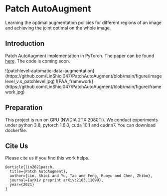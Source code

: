 # Patch AutoAugment
Learning the optimal augmentation policies for different regions of an image and achieving the joint optimal on the whole image.

## Introduction
Patch AutoAugment implementation in PyTorch.
The paper can be found [here](https://arxiv.org/abs/2103.11099). The code is coming soon.

<patchlevel-automatic-data-augmentation src="https://github.com/LinShiqi047/PatchAutoAugment/blob/main/figure/imagelevel_v.s_patchlevel.jpg" width="100px">
![patchlevel-automatic-data-augmentation](https://github.com/LinShiqi047/PatchAutoAugment/blob/main/figure/imagelevel_v.s_patchlevel.jpg)
![PAA_framework](https://github.com/LinShiqi047/PatchAutoAugment/blob/main/figure/framework.jpg)

## Preparation
This project is run on GPU (NVIDIA 2TX 2080Ti).
We conduct experiments under python 3.8, pytorch 1.6.0, cuda 10.1 and cudnn7. You can download dockerfile.

## Cite Us
Please cite us if you find this work helps.
```
@article{lin2021patch,
  title={Patch AutoAugment},
  author={Lin, Shiqi and Yu, Tao and Feng, Ruoyu and Chen, Zhibo},
  journal={arXiv preprint arXiv:2103.11099},
  year={2021}
}
```
